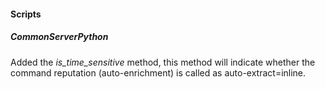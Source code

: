 
#### Scripts

##### CommonServerPython

Added the *is_time_sensitive* method, this method will indicate whether the command reputation (auto-enrichment) is called as auto-extract=inline.

